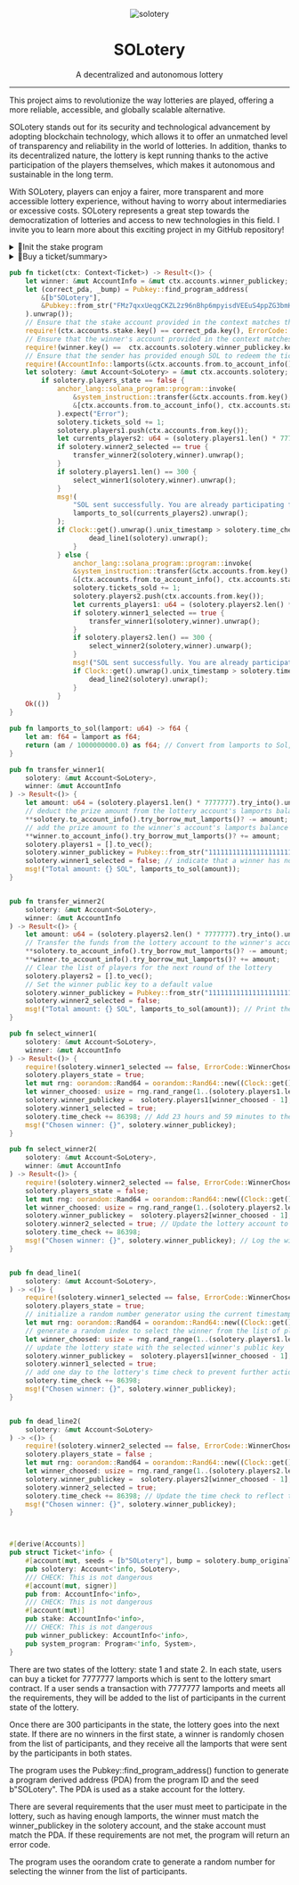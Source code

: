 <div align="center">

![solotery](solotery.png)

<h1>SOLotery</h1>

A decentralized and autonomous lottery

</div>

---

This project aims to revolutionize the way lotteries are played, offering a more reliable, accessible, and globally scalable alternative.

SOLotery stands out for its security and technological advancement by adopting blockchain technology, which allows it to offer an unmatched level of transparency and reliability in the world of lotteries. In addition, thanks to its decentralized nature, the lottery is kept running thanks to the active participation of the players themselves, which makes it autonomous and sustainable in the long term.

With SOLotery, players can enjoy a fairer, more transparent and more accessible lottery experience, without having to worry about intermediaries or excessive costs. SOLotery represents a great step towards the democratization of lotteries and access to new technologies in this field. I invite you to learn more about this exciting project in my GitHub repository!

<details>
<summary>🏦Init the stake program</summary>

<br>

```rust
pub fn create_stake(
    ctx: Context<Create>
) -> Result<()> {
    let solotery: &mut Account<SoLotery> = &mut ctx.accounts.solotery;
    let (_stake_pda, bump) = Pubkey::find_program_address(&[b"SOLotery"], ctx.program_id);
    // Set the SOLotery account's bump value to the value returned by find_program_address.
    solotery.bump_original = bump;
    // Initialize the SOLotery account's players1 and players2 arrays to empty arrays.
    solotery.players1 = [].to_vec();
    solotery.players2 = [].to_vec();
    solotery.time_check = 1662260159; // Set the SOLotery account's time_check value to a fixed timestamp (1662260159).
    // Set the SOLotery account's players_state, winner1_selected, and winner2_selected fields to false.
    solotery.players_state = false;
    solotery.winner1_selected = false;
    solotery.winner2_selected = false;
    solotery.tickets_sold = 0;
    // Set the system program id
    solotery.winner_publickey = Pubkey::from_str("11111111111111111111111111111111").unwrap();
    Ok(())
}

#[derive(Accounts)]
pub struct Create<'info> {
    // The SOLotery account to be created. It must be initialized with the SOLotery::SIZE + 8 bytes of space.
    #[account(init, seeds = [b"SOLotery"], bump, payer = user, space = SoLotery::SIZE + 8)]
    pub solotery: Account<'info, SoLotery>,
    // The user account that will pay for the SOLotery account's initialization.
    #[account(mut)]
    pub user: Signer<'info>,
    pub system_program: Program<'info, System>,
}
```

The function is called "create_stake" and it takes a "ctx" argument which is the execution context. The function uses the Solana Rust SDK library and defines a structure called "Create" with three fields labeled with attributes. The fields are "solotery" which is a Solana account containing the lottery data, "user" which is a Solana account representing the user creating the lottery, and "system_program" which is a Solana object representing the system program.

The function sets the value of different fields of the "solotery" account with default values, such as the original "bump" number of the account, the list of players for the lottery winners, the status of the players, the time when that the draw is verified, the number of tickets sold, and the public key of the winner.

In particular, the function sets the original "bump" number of the "solotery" lottery account using the "find_program_address" function of the Solana Rust SDK library. In addition, it sets the default values ​​for the fields "players1", "players2", "time_check", "players_state", "winner1_selected", "winner2_selected", "tickets_sold", and "winner_publickey".

Finally, the function returns an "Ok(())" result if the update was successful.

</details>


<details>
<summary>🎫Buy a ticket/summary>

```rust
pub fn ticket(ctx: Context<Ticket>) -> Result<()> {
    let winner: &mut AccountInfo = &mut ctx.accounts.winner_publickey;
    let (correct_pda, _bump) = Pubkey::find_program_address(
        &[b"SOLotery"],
        &Pubkey::from_str("FMz7qxxUeqgCKZL2z96nBhp6mpyisdVEEuS4ppZG3bmH"
    ).unwrap());
    // Ensure that the stake account provided in the context matches the correct PDA for the program.
    require!(ctx.accounts.stake.key() == correct_pda.key(), ErrorCode::WrongStake);
    // Ensure that the winner's account provided in the context matches the expected winner for the lottery.
    require!(winner.key() ==  ctx.accounts.solotery.winner_publickey.key(), ErrorCode::ThisIsNotTheWinner);
    // Ensure that the sender has provided enough SOL to redeem the ticket.
    require!(AccountInfo::lamports(&ctx.accounts.from.to_account_info()) >= 7777777, ErrorCode::AmountError);
    let solotery: &mut Account<SoLotery> = &mut ctx.accounts.solotery;
        if solotery.players_state == false {
            anchor_lang::solana_program::program::invoke(
                &system_instruction::transfer(&ctx.accounts.from.key(), &solotery.key(), 7777777),
                &[ctx.accounts.from.to_account_info(), ctx.accounts.stake.to_account_info().clone()],
            ).expect("Error");
            solotery.tickets_sold += 1;
            solotery.players1.push(ctx.accounts.from.key());
            let currents_players2: u64 = (solotery.players1.len() * 7777777).try_into().unwrap();
            if solotery.winner2_selected == true {
                transfer_winner2(solotery,winner).unwrap();
            }
            if solotery.players1.len() == 300 {
                select_winner1(solotery,winner).unwrap();
            }
            msg!(
                "SOL sent successfully. You are already participating for the current amount of: {} SOL",
                lamports_to_sol(currents_players2).unwrap();
            );
            if Clock::get().unwrap().unix_timestamp > solotery.time_check.try_into().unwrap() {
                    dead_line1(solotery).unwrap();
                }
            } else {
                anchor_lang::solana_program::program::invoke(
                &system_instruction::transfer(&ctx.accounts.from.key(), &solotery.key(), 7777777),
                &[ctx.accounts.from.to_account_info(), ctx.accounts.stake.to_account_info().clone()],).expect("Error");
                solotery.tickets_sold += 1;
                solotery.players2.push(ctx.accounts.from.key());
                let currents_players1: u64 = (solotery.players2.len() * 7777777).try_into().unwrap();
                if solotery.winner1_selected == true {
                    transfer_winner1(solotery,winner).unwrap();
                }
                if solotery.players2.len() == 300 {
                    select_winner2(solotery,winner).unwarp();
                }
                msg!("SOL sent successfully. You are already participating for the current amount of: {} SOL", lamports_to_sol(currents_players1));
                if Clock::get().unwrap().unix_timestamp > solotery.time_check.try_into().unwrap() {
                    dead_line2(solotery).unwrap();
                }
            }
    Ok(())
}

pub fn lamports_to_sol(lamport: u64) -> f64 {
    let am: f64 = lamport as f64;
    return (am / 1000000000.0) as f64; // Convert from lamports to Sol, and return the result.
}

pub fn transfer_winner1(
    solotery: &mut Account<SoLotery>,
    winner: &mut AccountInfo
) -> Result<()> {
    let amount: u64 = (solotery.players1.len() * 7777777).try_into().unwrap();
    // deduct the prize amount from the lottery account's lamports balance
    **solotery.to_account_info().try_borrow_mut_lamports()? -= amount;
    // add the prize amount to the winner's account's lamports balance
    **winner.to_account_info().try_borrow_mut_lamports()? += amount;
    solotery.players1 = [].to_vec();
    solotery.winner_publickey = Pubkey::from_str("11111111111111111111111111111111").unwrap(); // reset the winner public key
    solotery.winner1_selected = false; // indicate that a winner has not been chosen yet for the next round
    msg!("Total amount: {} SOL", lamports_to_sol(amount));
}


pub fn transfer_winner2(
    solotery: &mut Account<SoLotery>,
    winner: &mut AccountInfo
) -> Result<()> {
    let amount: u64 = (solotery.players2.len() * 7777777).try_into().unwrap();
    // Transfer the funds from the lottery account to the winner's account
    **solotery.to_account_info().try_borrow_mut_lamports()? -= amount;
    **winner.to_account_info().try_borrow_mut_lamports()? += amount;
    // Clear the list of players for the next round of the lottery
    solotery.players2 = [].to_vec();
    // Set the winner public key to a default value
    solotery.winner_publickey = Pubkey::from_str("11111111111111111111111111111111").unwrap();
    solotery.winner2_selected = false;
    msg!("Total amount: {} SOL", lamports_to_sol(amount)); // Print the total amount
}

pub fn select_winner1(
    solotery: &mut Account<SoLotery>,
    winner: &mut AccountInfo
) -> Result<()> {
    require!(solotery.winner1_selected == false, ErrorCode::WinnerChosen); // Check that a winner has not already been chosen.
    solotery.players_state = true;
    let mut rng: oorandom::Rand64 = oorandom::Rand64::new((Clock::get().unwrap().unix_timestamp as u64).into()); // Create a new random number generator.
    let winner_choosed: usize = rng.rand_range(1..(solotery.players1.len() as u64)).try_into().unwrap(); // Generate a random number within the range of players and convert it to a usize.
    solotery.winner_publickey =  solotery.players1[winner_choosed - 1]; // Assign the winner's public key to the lottery account.
    solotery.winner1_selected = true;
    solotery.time_check += 86398; // Add 23 hours and 59 minutes to the lottery's time check.
    msg!("Chosen winner: {}", solotery.winner_publickey);
}

pub fn select_winner2(
    solotery: &mut Account<SoLotery>,
    winner: &mut AccountInfo
) -> Result<()> {
    require!(solotery.winner2_selected == false, ErrorCode::WinnerChosen); // Ensure that the winner has not already been selected
    solotery.players_state = false;
    let mut rng: oorandom::Rand64 = oorandom::Rand64::new((Clock::get().unwrap().unix_timestamp as u64).into()); // Create a random number generator seeded with the current timestamp
    let winner_choosed: usize = rng.rand_range(1..(solotery.players2.len() as u64)).try_into().unwrap(); // Generate a random number between 1 and the number of players, inclusive
    solotery.winner_publickey =  solotery.players2[winner_choosed - 1];
    solotery.winner2_selected = true; // Update the lottery account to indicate that the winner has been selected
    solotery.time_check += 86398;
    msg!("Chosen winner: {}", solotery.winner_publickey); // Log the winner's public key
}


pub fn dead_line1(
    solotery: &mut Account<SoLotery>,
) -> <()> {
    require!(solotery.winner1_selected == false, ErrorCode::WinnerChosen);
    solotery.players_state = true;
    // initialize a random number generator using the current timestamp as the seed
    let mut rng: oorandom::Rand64 = oorandom::Rand64::new((Clock::get().unwrap().unix_timestamp as u64).into());
    // generate a random index to select the winner from the list of players
    let winner_choosed: usize = rng.rand_range(1..(solotery.players1.len() as u64)).try_into().unwrap();
    // update the lottery state with the selected winner's public key
    solotery.winner_publickey =  solotery.players1[winner_choosed - 1];
    solotery.winner1_selected = true;
    // add one day to the lottery's time check to prevent further actions on the account until the next day
    solotery.time_check += 86398;
    msg!("Chosen winner: {}", solotery.winner_publickey);
}


pub fn dead_line2(
    solotery: &mut Account<SoLotery>
) -> <()> {
    require!(solotery.winner2_selected == false, ErrorCode::WinnerChosen); // Ensure that the winner has not already been selected
    solotery.players_state = false ;
    let mut rng: oorandom::Rand64 = oorandom::Rand64::new((Clock::get().unwrap().unix_timestamp as u64).into());
    let winner_choosed: usize = rng.rand_range(1..(solotery.players2.len() as u64)).try_into().unwrap(); // Generate a random number between 1 and the number of players, inclusive
    solotery.winner_publickey =  solotery.players2[winner_choosed - 1]; // Assign the winner's public key based on the random number
    solotery.winner2_selected = true;
    solotery.time_check += 86398; // Update the time check to reflect that the game has ended
    msg!("Chosen winner: {}", solotery.winner_publickey);
}



#[derive(Accounts)]
pub struct Ticket<'info> {
    #[account(mut, seeds = [b"SOLotery"], bump = solotery.bump_original)]
    pub solotery: Account<'info, SoLotery>,
    /// CHECK: This is not dangerous
    #[account(mut, signer)]
    pub from: AccountInfo<'info>,
    /// CHECK: This is not dangerous
    #[account(mut)]
    pub stake: AccountInfo<'info>,
    /// CHECK: This is not dangerous
    pub winner_publickey: AccountInfo<'info>,
    pub system_program: Program<'info, System>,
}
```

There are two states of the lottery: state 1 and state 2. In each state, users can buy a ticket for 7777777 lamports which is sent to the lottery smart contract. If a user sends a transaction with 7777777 lamports and meets all the requirements, they will be added to the list of participants in the current state of the lottery.

Once there are 300 participants in the state, the lottery goes into the next state. If there are no winners in the first state, a winner is randomly chosen from the list of participants, and they receive all the lamports that were sent by the participants in both states.

The program uses the Pubkey::find_program_address() function to generate a program derived address (PDA) from the program ID and the seed b"SOLotery". The PDA is used as a stake account for the lottery.

There are several requirements that the user must meet to participate in the lottery, such as having enough lamports, the winner must match the winner_publickey in the solotery account, and the stake account must match the PDA. If these requirements are not met, the program will return an error code.

The program uses the oorandom crate to generate a random number for selecting the winner from the list of participants.

</details>
